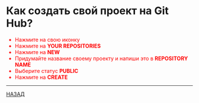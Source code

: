 # <strong>Как создать свой проект на Git Hub?</strong>


<font color="red">

<ul>

 <li> Нажмите на свою иконку </li>

 <li> Нажмите на <strong>YOUR REPOSITORIES</strong> </li>

 <li> Нажмите на <strong>NEW</strong></li>

 <li> Придумайте название своему проекту и напиши это в <strong>REPOSITORY NAME</strong></li>

 <li> Выберите статус <strong>PUBLIC</strong></li>

 <li> Нажмите на <strong>CREATE</strong></li>

</ul>

</font>

---
[НАЗАД](./README.md)